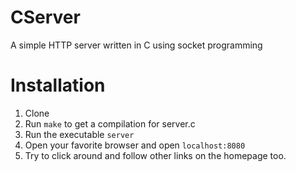 # CServer
A simple HTTP server written in C using socket programming
# Installation
1. Clone
2. Run ```make``` to get a compilation for server.c
3. Run the executable ```server```
4. Open your favorite browser and open ```localhost:8080```
5. Try to click around and follow other links on the homepage too.
